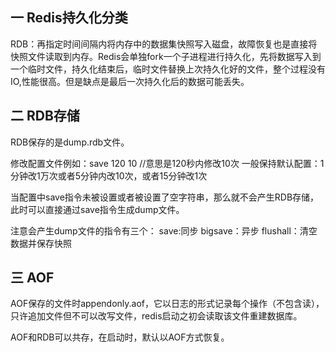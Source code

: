 ## 一 Redis持久化分类

RDB：再指定时间间隔内将内存中的数据集快照写入磁盘，故障恢复也是直接将快照文件读取到内存。Redis会单独fork一个子进程进行持久化，先将数据写入到一个临时文件，持久化结束后，临时文件替换上次持久化好的文件，整个过程没有IO,性能很高。但是缺点是最后一次持久化后的数据可能丢失。

## 二 RDB存储

RDB保存的是dump.rdb文件。

修改配置文件例如：save 120 10 //意思是120秒内修改10次 一般保持默认配置：1分钟改1万次或者5分钟内改10次，或者15分钟改1次

当配置中save指令未被设置或者被设置了空字符串，那么就不会产生RDB存储，此时可以直接通过save指令生成dump文件。

注意会产生dump文件的指令有三个： save:同步 bigsave：异步 flushall：清空数据并保存快照

## 三 AOF

AOF保存的文件时appendonly.aof，它以日志的形式记录每个操作（不包含读），只许追加文件但不可以改写文件，redis启动之初会读取该文件重建数据库。

AOF和RDB可以共存，在启动时，默认以AOF方式恢复。
